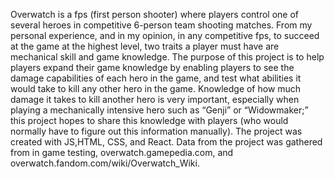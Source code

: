  Overwatch is a fps (first person shooter) where players control one of several heroes in competitive 6-person team shooting matches. 
From my personal experience, and in my opinion, in any competitive fps, to succeed at the game at the highest level, two traits a player must have are mechanical skill and game knowledge. The purpose of this project is to help players expand their game knowledge by enabling players to see the damage capabilities of each hero in the game, 
and test what abilities it would take to kill any other hero in the game. Knowledge of how much damage it takes to kill another hero is very important, 
especially when playing a mechanically intensive hero such as “Genji” or “Widowmaker;”  this project hopes to share this knowledge with players 
(who would normally have to figure out this information manually). The project was created with JS,HTML, CSS, and React. Data from the project was gathered from
in game testing, overwatch.gamepedia.com, and overwatch.fandom.com/wiki/Overwatch_Wiki.